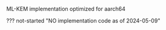 <!-- SPDX-License-Identifier: CC-BY-4.0 -->
ML-KEM implementation optimized for aarch64

??? not-started "NO implementation code as of 2024-05-09"